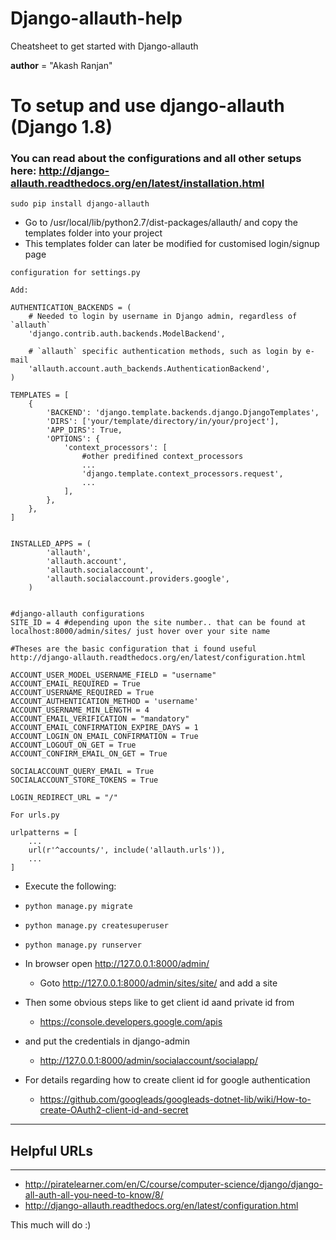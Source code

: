 # Django-allauth-help
Cheatsheet to get started with Django-allauth

__author__ = "Akash Ranjan"

# To setup and use django-allauth (Django 1.8)

### You can read about the configurations and all other setups here: http://django-allauth.readthedocs.org/en/latest/installation.html

`sudo pip install django-allauth`

* Go to /usr/local/lib/python2.7/dist-packages/allauth/ and copy the templates folder into your project
* This templates folder can later be modified for customised login/signup page

`configuration for settings.py`
	
	Add:

	AUTHENTICATION_BACKENDS = (
	    # Needed to login by username in Django admin, regardless of `allauth`
	    'django.contrib.auth.backends.ModelBackend',

	    # `allauth` specific authentication methods, such as login by e-mail
	    'allauth.account.auth_backends.AuthenticationBackend',
	)

	TEMPLATES = [
	    {
	        'BACKEND': 'django.template.backends.django.DjangoTemplates',
	        'DIRS': ['your/template/directory/in/your/project'],
	        'APP_DIRS': True,
	        'OPTIONS': {
	            'context_processors': [
	                #other predifined context_processors
	                ...
	                'django.template.context_processors.request',
	                ...
	            ],
	        },
	    },
	]


	INSTALLED_APPS = (
			'allauth',
			'allauth.account',
	 		'allauth.socialaccount',
			'allauth.socialaccount.providers.google',
		)


	#django-allauth configurations
	SITE_ID = 4 #depending upon the site number.. that can be found at localhost:8000/admin/sites/ just hover over your site name
	
	#Theses are the basic configuration that i found useful
	http://django-allauth.readthedocs.org/en/latest/configuration.html

	ACCOUNT_USER_MODEL_USERNAME_FIELD = "username"
	ACCOUNT_EMAIL_REQUIRED = True
	ACCOUNT_USERNAME_REQUIRED = True
	ACCOUNT_AUTHENTICATION_METHOD = 'username'
	ACCOUNT_USERNAME_MIN_LENGTH = 4
	ACCOUNT_EMAIL_VERIFICATION = "mandatory"
	ACCOUNT_EMAIL_CONFIRMATION_EXPIRE_DAYS = 1
	ACCOUNT_LOGIN_ON_EMAIL_CONFIRMATION = True
	ACCOUNT_LOGOUT_ON_GET = True
	ACCOUNT_CONFIRM_EMAIL_ON_GET = True

	SOCIALACCOUNT_QUERY_EMAIL = True
	SOCIALACCOUNT_STORE_TOKENS = True

	LOGIN_REDIRECT_URL = "/"


`For urls.py`

	urlpatterns = [
	    ...
	    url(r'^accounts/', include('allauth.urls')),
	    ...
	]


* Execute the following:
 * `python manage.py migrate`

 * `python manage.py createsuperuser`

 * `python manage.py runserver`


* In browser open http://127.0.0.1:8000/admin/
	
	* Goto http://127.0.0.1:8000/admin/sites/site/ and add a site

* Then some obvious steps like to get client id aand private id from 
	* https://console.developers.google.com/apis

* and put the credentials in django-admin
	* http://127.0.0.1:8000/admin/socialaccount/socialapp/


* For details regarding how to create client id for google authentication
	* https://github.com/googleads/googleads-dotnet-lib/wiki/How-to-create-OAuth2-client-id-and-secret



----------------------------------------------------------------------
## Helpful URLs
----------------------------------------------------------------------
* http://piratelearner.com/en/C/course/computer-science/django/django-all-auth-all-you-need-to-know/8/
* http://django-allauth.readthedocs.org/en/latest/configuration.html


This much will do :)
